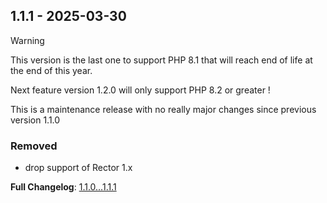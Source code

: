 
## 1.1.1 - 2025-03-30

> [!WARNING]
>
> This version is the last one to support PHP 8.1 that will reach end of life at the end of this year.
>
> Next feature version 1.2.0 will only support PHP 8.2 or greater !

This is a maintenance release with no really major changes since previous version 1.1.0

### Removed

- drop support of Rector 1.x

**Full Changelog**: [1.1.0...1.1.1](https://github.com/llaville/sarif-php-converters/compare/1.1.0...1.1.1)
